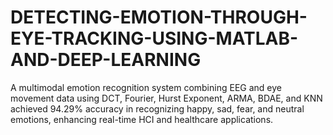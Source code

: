 # DETECTING-EMOTION-THROUGH-EYE-TRACKING-USING-MATLAB-AND-DEEP-LEARNING
A multimodal emotion recognition system combining EEG and eye movement data using DCT, Fourier, Hurst Exponent, ARMA, BDAE, and KNN achieved 94.29% accuracy in recognizing happy, sad, fear, and neutral emotions, enhancing real-time HCI and healthcare applications.
